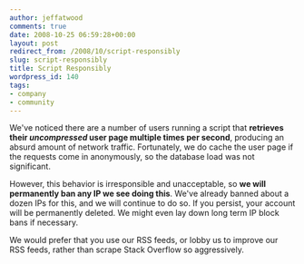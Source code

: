 ```yaml
---
author: jeffatwood
comments: true
date: 2008-10-25 06:59:28+00:00
layout: post
redirect_from: /2008/10/script-responsibly
slug: script-responsibly
title: Script Responsibly
wordpress_id: 140
tags:
- company
- community
---
```



We've noticed there are a number of users running a script that **retrieves their _uncompressed_ user page multiple times per second**, producing an absurd amount of network traffic. Fortunately, we do cache the user page if the requests come in anonymously, so the database load was not significant.



However, this behavior is irresponsible and unacceptable, so **we will permanently ban any IP we see doing this**. We've already banned about a dozen IPs for this, and we will continue to do so. If you persist, your account will be permanently deleted. We might even lay down long term IP block bans if necessary.



We would prefer that you use our RSS feeds, or lobby us to improve our RSS feeds, rather than scrape Stack Overflow so aggressively.

